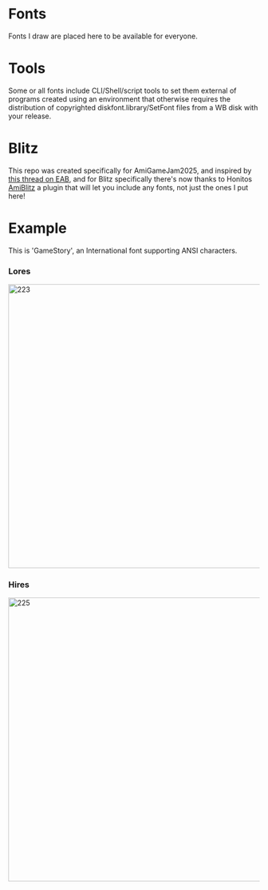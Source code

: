 # Fonts
Fonts I draw are placed here to be available for everyone.

# Tools
Some or all fonts include CLI/Shell/script tools to set them external of programs created using an environment that otherwise requires the distribution of copyrighted diskfont.library/SetFont files from a WB disk with your release.

# Blitz
This repo was created specifically for AmiGameJam2025, and inspired by [this thread on EAB](https://eab.abime.net/showthread.php?t=112250&page=5), and for Blitz specifically there's now thanks to Honitos [AmiBlitz](https://github.com/AmiBlitz/AmiBlitz3/tree/develop) a plugin that will let you include any fonts, not just the ones I put here!

# Example
This is 'GameStory', an International font supporting ANSI characters.

### Lores
<img width="720" height="568" alt="223" src="https://github.com/user-attachments/assets/72db1c94-0ec8-4bd8-9aac-919ffa561ade" />

### Hires
<img width="720" height="568" alt="225" src="https://github.com/user-attachments/assets/1aecca9c-a40d-450b-b7c2-c21093948c62" />
